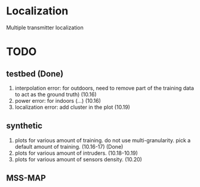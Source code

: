 # Localization

Multiple transmitter localization

# TODO
## testbed (Done)
1. interpolation error: for outdoors, need to remove part of the training data to act as the ground truth) (10.16)
2. power error: for indoors (...) (10.16)
3. localization error: add cluster in the plot (10.19)


## synthetic
1. plots for various amount of training. do not use multi-granularity. pick a default amount of training. (10.16-17) (Done)
2. plots for various amount of intruders. (10.18-10.19)
3. plots for various amount of sensors density. (10.20)

## MSS-MAP
